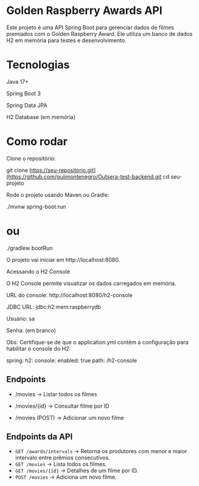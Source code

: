 # Golden Raspberry Awards API

Este projeto é uma API Spring Boot para gerenciar dados de filmes premiados com o Golden Raspberry Award. Ele utiliza um banco de dados H2 em memória para testes e desenvolvimento.

# Tecnologias

Java 17+

Spring Boot 3

Spring Data JPA

H2 Database (em memória)

# Como rodar

Clone o repositório:

git clone https://seu-repositorio.git](https://github.com/guiimontenegro/Outsera-test-backend.git
cd seu-projeto

Rode o projeto usando Maven ou Gradle:

./mvnw spring-boot:run

# ou

./gradlew bootRun

O projeto vai iniciar em http://localhost:8080.

Acessando o H2 Console

O H2 Console permite visualizar os dados carregados em memória.

URL do console: http://localhost:8080/h2-console

JDBC URL: jdbc:h2:mem:raspberrydb

Usuário: sa

Senha: (em branco)

Obs: Certifique-se de que o application.yml contém a configuração para habilitar o console do H2:

spring:
h2:
console:
enabled: true
path: /h2-console

## Endpoints

- /movies → Listar todos os filmes

- /movies/{id} → Consultar filme por ID

- /movies (POST) → Adicionar um novo filme


## Endpoints da API

- `GET /awards/intervals` → Retorna os produtores com menor e maior intervalo entre prêmios consecutivos.
- `GET /movies` → Lista todos os filmes.
- `GET /movies/{id}` → Detalhes de um filme por ID.
- `POST /movies` → Adiciona um novo filme.